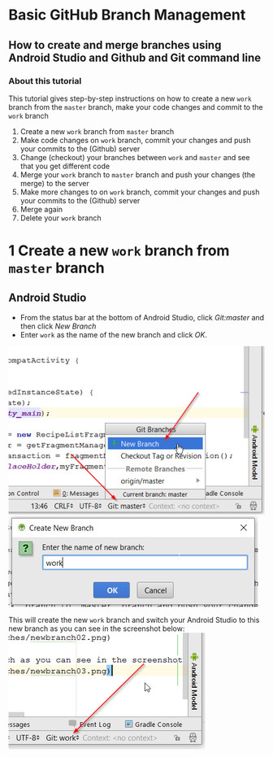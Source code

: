# Basic GitHub Branch Management
## How to create and merge branches using Android Studio and Github and Git command line

### About this tutorial

This tutorial gives step-by-step instructions on how to create a new `work` branch from the `master` branch, make your code changes and commit to the `work` branch

1. Create a new `work` branch from `master` branch
2. Make code changes on `work` branch, commit your changes and push your commits to the (Github) server
3. Change (checkout) your branches between `work` and `master` and see that you get different code
4. Merge your `work` branch to `master` branch and push your changes (the merge) to the server
5. Make more changes to on `work` branch, commit your changes and push your commits to the (Github) server
6. Merge again
7. Delete your `work` branch

# 1 Create a new `work` branch from `master` branch

## Android Studio

- From the status bar at the bottom of Android Studio, click *Git:master* and then click *New Branch*
- Enter `work` as the name of the new branch and click *OK*.


![Current Weather](https://raw.githubusercontent.com/maanmehta/screenshots/master/branches/newbranch01.png)
![Current Weather](https://raw.githubusercontent.com/maanmehta/screenshots/master/branches/newbranch02.png)

This will create the new `work` branch and switch your Android Studio to this new branch as you can see in the screenshot below:
![Current Weather](https://raw.githubusercontent.com/maanmehta/screenshots/master/branches/newbranch03.png)

